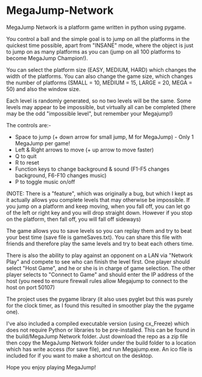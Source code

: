 # MegaJump-Network

MegaJump Network is a platform game written in python using pygame.

You control a ball and the simple goal is to jump on all the platforms in the quickest time possible, apart from "INSANE" mode, where the object is just to jump on as many platforms as you can (jump on all 100 platforms to become MegaJump Champion!).

You can select the platform size (EASY, MEDIUM, HARD) which changes the width of the platforms. You can also change the game size, which changes the number of platforms (SMALL = 10, MEDIUM = 15, LARGE = 20, MEGA = 50) and also the window size.

Each level is randomly generated, so no two levels will be the same. Some levels may appear to be impossible, but virtually all can be completed (there may be the odd "impossible level", but remember your Megajump!)

The controls are:-

* Space to jump (+ down arrow for small jump, M for MegaJump) - Only 1 MegaJump per game!
* Left & Right arrows to move (+ up arrow to move faster)
* Q to quit
* R to reset
* Function keys to change background & sound (F1-F5 changes background, F6-F10 changes music)
* P to toggle music on/off

(NOTE: There is a "feature", which was originally a bug, but which I kept as it actually allows you complete levels that may otherwise be impossible. If you jump on a platform and keep moving, when you fall off, you can let go of the left or right key and you will drop straight down. However if you stop on the platform, then fall off, you will fall off sideways)

The game allows you to save levels so you can replay them and try to beat your best time (save file is gameSaves.txt). You can share this file with friends and therefore play the same levels and try to beat each others time.

There is also the ability to play against an opponent on a LAN via "Network Play" and compete to see who can finish the level first. One player should select "Host Game", and he or she is in charge of game selection. The other player selects to "Connect to Game" and should enter the IP address of the host (you need to ensure firewall rules allow Megajump to connect to the host on port 50107)

The project uses the pygame library (it also uses pyglet but this was purely for the clock timer, as I found this resulted in smoother play the the pygame one).

I've also included a compiled executable version (using cx_Freeze) which does not require Python or libraries to be pre-installed. This can be found in the build/MegaJump Network folder. Just download the repo as a zip file then copy the MegaJump Network folder under the build folder to a location which has write access (for save file), and run Megajump.exe. An ico file is included for if you want to make a shortcut on the desktop. 

Hope you enjoy playing MegaJump!

